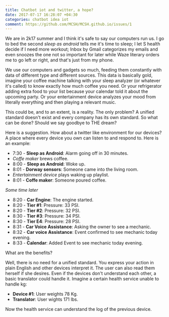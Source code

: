 ```yaml
---
title: Chatbot iot and twitter, a hope?
date: 2017-07-17 16:28:07 +04:30
categories: chatbot idea iot
comment: https://github.com/MCSH/MCSH.github.io/issues/1
---
```


We are in 2k17 summer and I think it's safe to say our computers run us. I go to bed the second *sleep as android* tells me it's time to sleep; I let S health decide if I need more workout; Inbox by Gmail categorizes my emails and even snoozes the one not so important for later while Waze literary orders me to go left or right, and that's just from my phone.

We use our computers and gadgets so much, feeding them constantly with data of different type and different sources. This data is basically gold, imagine your coffee machine talking with your sleep analyzer (or whatever it's called) to know exactly how much coffee you need. Or your refrigerator adding extra food to your list because your calendar told it about the upcoming party. Or your entertainment device analyzes your mood from literally everything and then playing a relevant music. 

This could be, and to an extent, is a reality. The only problem? A unified standard doesn't exist and every company has its own standard. So what can be done? Should we say goodbye to THE dream?

Here is a suggestion. How about a twitter like environment for our devices? A place where every device you own can listen to and respond to. Here is an example:

* 7:30 - **Sleep as Android**: Alarm going off in 30 minutes.
* *Coffe maker* brews coffee.
* 8:00 - **Sleep as Android**: Woke up.
* 8:01 - **Dorway sensors**: Someone came into the living room.
* *Entertainment device* plays waking up playlist.
* 8:01 - **Coffe maker**: Someone poured coffee.

*Some time later*
* 8:20 - **Car Engine**: The engine started.
* 8:20 - **Tier #1**: Pressure: 33 PSI.
* 8:20 - **Tier #2**: Pressure: 32 PSI.
* 8:30 - **Tier #3**: Pressure: 34 PSI.
* 8:30 - **Tier E4**: Pressure: 28 PSI.
* 8:31 - **Car Voice Assistance**: Asking the owner to see a mechanic.
* 8:32 - **Car voice Assistance**: Event confirmed to see mechanic today evening.
* 8:33 - **Calendar**: Added Event to see mechanic today evening.

What are the benefits?

Well, there is no need for a unified standard. You express your action in plain English and other devices interpret it. The user can also read them herself if she desires. Even if the devices don't understand each other, a basic translator could handle it. Imagine a certain health service unable to handle kg:

* **Device #1**: User weights 78 Kg.
* **Translator**: User wights 171 lbs.

Now the health service can understand the log of the previous device.
